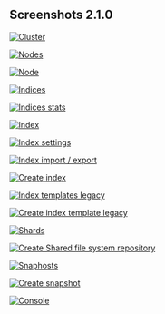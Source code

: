 ## Screenshots 2.1.0

[![Cluster](https://raw.githubusercontent.com/stephanediondev/elasticsearch-admin/master/screenshots/2.1.0/resized/resized-cluster.png)](https://raw.githubusercontent.com/stephanediondev/elasticsearch-admin/master/screenshots/2.1.0/original/original-cluster.png)

[![Nodes](https://raw.githubusercontent.com/stephanediondev/elasticsearch-admin/master/screenshots/2.1.0/resized/resized-nodes.png)](https://raw.githubusercontent.com/stephanediondev/elasticsearch-admin/master/screenshots/2.1.0/original/original-nodes.png)

[![Node](https://raw.githubusercontent.com/stephanediondev/elasticsearch-admin/master/screenshots/2.1.0/resized/resized-node.png)](https://raw.githubusercontent.com/stephanediondev/elasticsearch-admin/master/screenshots/2.1.0/original/original-node.png)

[![Indices](https://raw.githubusercontent.com/stephanediondev/elasticsearch-admin/master/screenshots/2.1.0/resized/resized-indices.png)](https://raw.githubusercontent.com/stephanediondev/elasticsearch-admin/master/screenshots/2.1.0/original/original-indices.png)

[![Indices stats](https://raw.githubusercontent.com/stephanediondev/elasticsearch-admin/master/screenshots/2.1.0/resized/resized-indices-stats.png)](https://raw.githubusercontent.com/stephanediondev/elasticsearch-admin/master/screenshots/2.1.0/original/original-indices-stats.png)

[![Index](https://raw.githubusercontent.com/stephanediondev/elasticsearch-admin/master/screenshots/2.1.0/resized/resized-index.png)](https://raw.githubusercontent.com/stephanediondev/elasticsearch-admin/master/screenshots/2.1.0/original/original-index.png)

[![Index settings](https://raw.githubusercontent.com/stephanediondev/elasticsearch-admin/master/screenshots/2.1.0/resized/resized-index-settings.png)](https://raw.githubusercontent.com/stephanediondev/elasticsearch-admin/master/screenshots/2.1.0/original/original-index-settings.png)

[![Index import / export](https://raw.githubusercontent.com/stephanediondev/elasticsearch-admin/master/screenshots/2.1.0/resized/resized-index-import-export.png)](https://raw.githubusercontent.com/stephanediondev/elasticsearch-admin/master/screenshots/2.1.0/original/original-index-import-export.png)

[![Create index](https://raw.githubusercontent.com/stephanediondev/elasticsearch-admin/master/screenshots/2.1.0/resized/resized-index-create.png)](https://raw.githubusercontent.com/stephanediondev/elasticsearch-admin/master/screenshots/2.1.0/original/original-index-create.png)

[![Index templates legacy](https://raw.githubusercontent.com/stephanediondev/elasticsearch-admin/master/screenshots/2.1.0/resized/resized-index-templates-legacy.png)](https://raw.githubusercontent.com/stephanediondev/elasticsearch-admin/master/screenshots/2.1.0/original/original-index-templates-legacy.png)

[![Create index template legacy](https://raw.githubusercontent.com/stephanediondev/elasticsearch-admin/master/screenshots/2.1.0/resized/resized-index-templates-create-legacy.png)](https://raw.githubusercontent.com/stephanediondev/elasticsearch-admin/master/screenshots/2.1.0/original/original-index-templates-create-legacy.png)

[![Shards](https://raw.githubusercontent.com/stephanediondev/elasticsearch-admin/master/screenshots/2.1.0/resized/resized-shards.png)](https://raw.githubusercontent.com/stephanediondev/elasticsearch-admin/master/screenshots/2.1.0/original/original-shards.png)

[![Create Shared file system repository](https://raw.githubusercontent.com/stephanediondev/elasticsearch-admin/master/screenshots/2.1.0/resized/resized-repository-create-fs.png)](https://raw.githubusercontent.com/stephanediondev/elasticsearch-admin/master/screenshots/2.1.0/original/original-repository-create-fs.png)

[![Snaphosts](https://raw.githubusercontent.com/stephanediondev/elasticsearch-admin/master/screenshots/2.1.0/resized/resized-snapshots.png)](https://raw.githubusercontent.com/stephanediondev/elasticsearch-admin/master/screenshots/2.1.0/original/original-snapshots.png)

[![Create snapshot](https://raw.githubusercontent.com/stephanediondev/elasticsearch-admin/master/screenshots/2.1.0/resized/resized-snapshot-create.png)](https://raw.githubusercontent.com/stephanediondev/elasticsearch-admin/master/screenshots/2.1.0/original/original-snapshot-create.png)

[![Console](https://raw.githubusercontent.com/stephanediondev/elasticsearch-admin/master/screenshots/2.1.0/resized/resized-console.png)](https://raw.githubusercontent.com/stephanediondev/elasticsearch-admin/master/screenshots/2.1.0/original/original-console.png)

